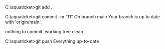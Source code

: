 C:\aquaticket>git add .

C:\aquaticket>git commit -m "11"
On branch main
Your branch is up to date with 'origin/main'.

nothing to commit, working tree clean

C:\aquaticket>git push
Everything up-to-date